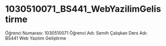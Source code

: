 # 1030510071_BS441_WebYazilimGelistirme
Öğrenci Numarası: 1030510071
Öğrenci Adı: Semih Çalışkan
Ders Adı: BS441 Web Yazılım Geliştirme
